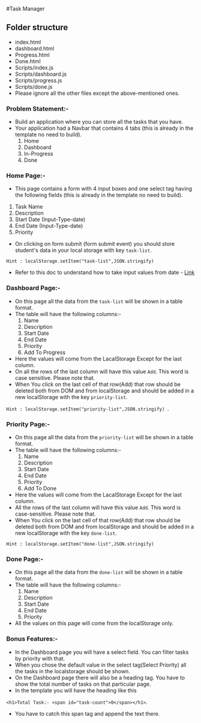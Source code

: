 #Task Manager





## Folder structure

- index.html
- dashboard.html
- Progress.html
- Done.html
- Scripts/index.js
- Scripts/dashboard.js
- Scripts/progress.js
- Scripts/done.js
- Please ignore all the other files except the above-mentioned ones.





### Problem Statement:-

- Build an application where you can store all the tasks that you have.
- Your application had a Navbar that contains 4 tabs (this is already in the template no need to build).
  1. Home
  2. Dashboard
  3. In-Progress
  4. Done

### Home Page:-

- This page contains a form with 4 input boxes and one select tag having the following fields (this is already in the template no need to build).

1. Task Name
2. Description
3. Start Date (Input-Type-date)
4. End Date (Input-Type-date)
5. Priority

- On clicking on form submit (form submit event) you should store student's data in your local storage with key `task-list`.

`Hint : localStorage.setItem("task-list",JSON.stringify)`


- Refer to this doc to understand how to take input values from date - [Link](https://developer.mozilla.org/en-US/docs/Web/HTML/Element/input/date)

### Dashboard Page:-

- On this page all the data from the `task-list` will be shown in a table format.
- The table will have the following columns:-
  1. Name
  2. Description
  3. Start Date
  4. End Date
  5. Priority
  6. Add To Progress
- Here the values will come from the LacalStorage Except for the last column.
- On all the rows of the last column will have this value `Add`. This word is case sensitive. Please note that.
- When You click on the last cell of that row(Add) that row should be deleted both from DOM and from localStorage and should be added in a new localStorage with the key `priority-list`.

`Hint : localStorage.setItem("priority-list",JSON.stringify) `.



### Priority Page:-

- On this page all the data from the `priority-list` will be shown in a table format.
- The table will have the following columns:-
  1. Name
  2. Description
  3. Start Date
  4. End Date
  5. Priority
  6. Add To Done
- Here the values will come from the LacalStorage Except for the last column.
- All the rows of the last column will have this value `Add`. This word is case-sensitive. Please note that.
- When You click on the last cell of that row(Add) that row should be deleted both from DOM and from localStorage and should be added in a new localStorage with the key `done-list`.

`Hint : localStorage.setItem("done-list",JSON.stringify)`



### Done Page:-

- On this page all the data from the `done-list` will be shown in a table format.
- The table will have the following columns:-
  1. Name
  2. Description
  3. Start Date
  4. End Date
  5. Priority
- All the values on this page will come from the localStorage only.


### Bonus Features:-

- In the Dashboard page you will have a select field. You can filter tasks by priority with that.
- When you chose the default value in the select tag(Select Priority) all the tasks in the localstorage should be shown.
- On the Dashboard page there will also be a heading tag. You have to show the total number of tasks on that particular page.
- In the template you will have the heading like this

`<h1>Total Task:- <span id="task-count">0</span></h1>`.

- You have to catch this span tag and append the text there.


